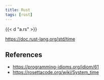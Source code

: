 ```yaml
---
title: Rust
tags: [rust]
---
```


{{< d "a.rs" >}}

<https://doc.rust-lang.org/std/time>

## References

- <https://programming-idioms.org/idiom/61>
- <https://rosettacode.org/wiki/System_time>
